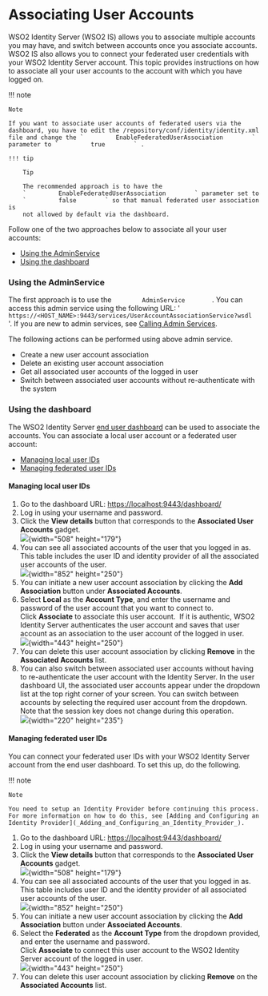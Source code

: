# Associating User Accounts

WSO2 Identity Server (WSO2 IS) allows you to associate multiple accounts
you may have, and switch between accounts once you associate accounts.
WSO2 IS also allows you to connect your federated user credentials with
your WSO2 Identity Server account. This topic provides instructions on
how to associate all your user accounts to the account with which you
have logged on.

!!! note
    
    Note
    
    If you want to associate user accounts of federated users via the
    dashboard, you have to edit the /repository/conf/identity/identity.xml
    file and change the `         EnableFederatedUserAssociation        `
    parameter to `         true        ` .
    
    !!! tip
        
        Tip
        
        The recommended approach is to have the
        `         EnableFederatedUserAssociation        ` parameter set to
        `         false        ` so that manual federated user association is
        not allowed by default via the dashboard.
        

  
Follow one of the two approaches below to associate all your user
accounts:

-   [Using the
    AdminService](#AssociatingUserAccounts-UsingtheAdminService)
-   [Using the dashboard](#AssociatingUserAccounts-Usingthedashboard)

### Using the AdminService

The first approach is to use the `         AdminService        ` . You
can access this admin service using the following URL: '
`         https://<HOST_NAME>:9443/services/UserAccountAssociationService?wsdl        `
'. If you are new to admin services, see [Calling Admin
Services](_Calling_Admin_Services_).

The following actions can be performed using above admin service.

-   Create a new user account association
-   Delete an existing user account association
-   Get all associated user accounts of the logged in user
-   Switch between associated user accounts without re-authenticate with
    the system

### Using the dashboard

The WSO2 Identity Server [end user
dashboard](_Using_the_End_User_Dashboard_) can be used to associate the
accounts. You can associate a local user account or a federated user
account:

-   [Managing local user
    IDs](#AssociatingUserAccounts-ManaginglocaluserIDs)
-   [Managing federated user
    IDs](#AssociatingUserAccounts-ManagingfederateduserIDs)

#### Managing local user IDs

1.  Go to the dashboard URL: <https://localhost:9443/dashboard/>
2.  Log in using your username and password.
3.  Click the **View details** button that corresponds to the
    **Associated User Accounts** gadget.  
    ![](attachments/103330463/103330465.png){width="508" height="179"}
4.  You can see all associated accounts of the user that you logged in
    as. This table includes the user ID and identity provider of all the
    associated user accounts of the user.  
    ![](attachments/103330463/103330467.png){width="852" height="250"}
5.  You can initiate a new user account association by clicking the
    **Add Association** button under **Associated Accounts**.
6.  Select **Local** as the **Account Type**, and enter the username
    and password of the user account that you want to connect to.  
    Click **Associate** to associate this user account.  If it is
    authentic, WSO2 Identity Server authenticates the user account and
    saves that user account as an association to the user account of the
    logged in user.  
    ![](attachments/103330463/103330466.png){width="443" height="250"}
7.  You can delete this user account association by clicking **Remove**
    in the **Associated Accounts** list.
8.  You can also switch between associated user accounts without having
    to re-authenticate the user account with the Identity Server. In the
    user dashboard UI, the associated user accounts appear under the
    dropdown list at the top right corner of your screen. You can switch
    between accounts by selecting the required user account from the
    dropdown. Note that the session key does not change during this
    operation.  
    ![](attachments/103330463/103330468.png){width="220" height="235"}

#### Managing federated user IDs

You can connect your federated user IDs with your WSO2 Identity Server
account from the end user dashboard. To set this up, do the following.

!!! note
    
    Note
    
    You need to setup an Identity Provider before continuing this process.
    For more information on how to do this, see [Adding and Configuring an
    Identity Provider](_Adding_and_Configuring_an_Identity_Provider_).
    

1.  Go to the dashboard URL: <https://localhost:9443/dashboard/>
2.  Log in using your username and password.
3.  Click the **View details** button that corresponds to the
    **Associated User Accounts** gadget.  
    ![](attachments/103330463/103330465.png){width="508" height="179"}
4.  You can see all associated accounts of the user that you logged in
    as. This table includes user ID and the identity provider of all
    associated user accounts of the user.  
    ![](attachments/103330463/103330467.png){width="852" height="250"}
5.  You can initiate a new user account association by clicking the
    **Add Association** button under **Associated Accounts**.
6.  Select the **Federated** as the **Account Type** from the dropdown
    provided, and enter the username and password.  
    Click **Associate** to connect this user account to the WSO2
    Identity Server account of the logged in user.  
    ![](attachments/103330463/103330466.png){width="443" height="250"}
7.  You can delete this user account association by clicking **Remove**
    on the **Associated Accounts** list.
